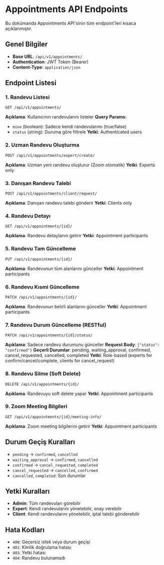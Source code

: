# Appointments API Endpoints

Bu dokümanda Appointments API'sinin tüm endpoint'leri kısaca açıklanmıştır.

## Genel Bilgiler

- **Base URL**: `/api/v1/appointments/`
- **Authentication**: JWT Token (Bearer)
- **Content-Type**: `application/json`

## Endpoint Listesi

### 1. Randevu Listesi
```
GET /api/v1/appointments/
```
**Açıklama**: Kullanıcının randevularını listeler
**Query Params**:
- `mine` (boolean): Sadece kendi randevularımı (true/false)
- `status` (string): Duruma göre filtrele
**Yetki**: Authenticated users

### 2. Uzman Randevu Oluşturma
```
POST /api/v1/appointments/expert/create/
```
**Açıklama**: Uzman yeni randevu oluşturur (Zoom otomatik)
**Yetki**: Experts only

### 3. Danışan Randevu Talebi
```
POST /api/v1/appointments/client/request/
```
**Açıklama**: Danışan randevu talebi gönderir
**Yetki**: Clients only

### 4. Randevu Detayı
```
GET /api/v1/appointments/{id}/
```
**Açıklama**: Randevu detaylarını getirir
**Yetki**: Appointment participants

### 5. Randevu Tam Güncelleme
```
PUT /api/v1/appointments/{id}/
```
**Açıklama**: Randevunun tüm alanlarını günceller
**Yetki**: Appointment participants

### 6. Randevu Kısmi Güncelleme
```
PATCH /api/v1/appointments/{id}/
```
**Açıklama**: Randevunun belirli alanlarını günceller
**Yetki**: Appointment participants

### 7. Randevu Durum Güncelleme (RESTful)
```
PATCH /api/v1/appointments/{id}/status/
```
**Açıklama**: Sadece randevu durumunu günceller
**Request Body**: `{"status": "confirmed"}`
**Geçerli Durumlar**: pending, waiting_approval, confirmed, cancel_requested, cancelled, completed
**Yetki**: Role-based (experts for confirm/cancel/complete, clients for cancel_request)

### 8. Randevu Silme (Soft Delete)
```
DELETE /api/v1/appointments/{id}/
```
**Açıklama**: Randevuyu soft delete yapar
**Yetki**: Appointment participants

### 9. Zoom Meeting Bilgileri
```
GET /api/v1/appointments/{id}/meeting-info/
```
**Açıklama**: Zoom meeting bilgilerini getirir
**Yetki**: Appointment participants

## Durum Geçiş Kuralları

- `pending` → `confirmed`, `cancelled`
- `waiting_approval` → `confirmed`, `cancelled`
- `confirmed` → `cancel_requested`, `completed`
- `cancel_requested` → `cancelled`, `confirmed`
- `cancelled`, `completed`: Son durumlar

## Yetki Kuralları

- **Admin**: Tüm randevuları görebilir
- **Expert**: Kendi randevularını yönetebilir, onay verebilir
- **Client**: Kendi randevularını yönetebilir, iptal talebi gönderebilir

## Hata Kodları

- `400`: Geçersiz istek veya durum geçişi
- `401`: Kimlik doğrulama hatası
- `403`: Yetki hatası
- `404`: Randevu bulunamadı